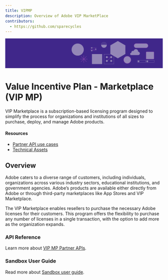 ```yaml
---
title: VIPMP
description: Overview of Adobe VIP MarketPlace
contributors:
  - https://github.com/sparecycles
---
```

<Hero slots="image, heading, text" background="rgb(64, 34, 138)" hideBreadcrumbNav={false}/>

![Hero image](./image/illustration.png)

# Value Incentive Plan - Marketplace (VIP MP)

VIP Marketplace is a subscription-based licensing program designed to simplify the process for organizations and institutions of all sizes to purchase, deploy, and manage Adobe products.

<Resources slots="heading, links"/>

#### Resources

* [Partner API use cases](./docs/index.md)
* [Technical Assets](technical-assets/index.md)

## Overview

Adobe caters to a diverse range of customers, including individuals, organizations across various industry sectors, educational institutions, and government agencies. Adobe’s products are available either directly from Adobe or through third-party marketplaces like App Stores and VIP Marketplace.

The VIP Marketplace enables resellers to purchase the necessary Adobe licenses for their customers. This program offers the flexibility to purchase any number of licenses in a single transaction, with the option to add more as the organization expands.

### API Reference

Learn more about [VIP MP Partner APIs](./docs/index.md).

<DiscoverBlock slots="heading, link, text"/>

### Sandbox User Guide

Read more about [Sandbox user guide](./sandbox/index.md).

